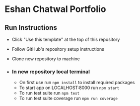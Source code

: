 # Eshan Chatwal Portfolio

## Run Instructions

- Click "Use this template" at the top of this repository
- Follow GitHub's repository setup instructions
- Clone new repository to machine

- ### In new repository local terminal
    - On first use run `npm install` to install required packages
    - To start app on LOCALHOST:8000 run `npm start`
    - To run test suite run `npm test`
    - To run test suite coverage run `npm run coverage`
